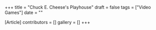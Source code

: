 +++
title = "Chuck E. Cheese's Playhouse"
draft = false
tags = ["Video Games"]
date = ""

[Article]
contributors = []
gallery = []
+++